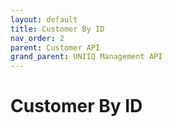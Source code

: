 ```yaml
---
layout: default
title: Customer By ID
nav_order: 2
parent: Customer API
grand_parent: UNIIQ Management API
---
```


# Customer By ID